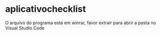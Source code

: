 # aplicativochecklist

O arquivo do programa está em winrar, favor extrair para abrir a pasta no Visual Studio Code
